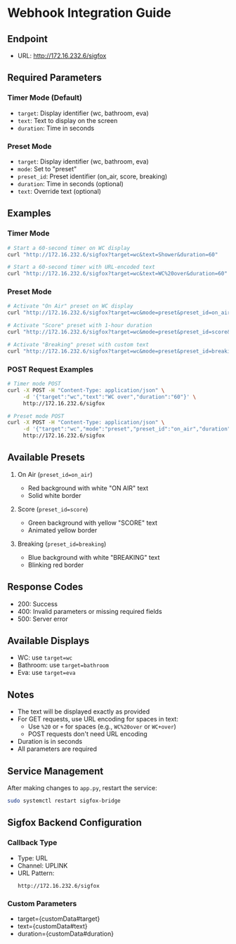 # Webhook Integration Guide

## Endpoint
- URL: http://172.16.232.6/sigfox

## Required Parameters

### Timer Mode (Default)
- `target`: Display identifier (wc, bathroom, eva)
- `text`: Text to display on the screen
- `duration`: Time in seconds

### Preset Mode
- `target`: Display identifier (wc, bathroom, eva)
- `mode`: Set to "preset"
- `preset_id`: Preset identifier (on_air, score, breaking)
- `duration`: Time in seconds (optional)
- `text`: Override text (optional)

## Examples

### Timer Mode
```bash
# Start a 60-second timer on WC display
curl "http://172.16.232.6/sigfox?target=wc&text=Shower&duration=60"

# Start a 60-second timer with URL-encoded text
curl "http://172.16.232.6/sigfox?target=wc&text=WC%20over&duration=60"
```

### Preset Mode
```bash
# Activate "On Air" preset on WC display
curl "http://172.16.232.6/sigfox?target=wc&mode=preset&preset_id=on_air"

# Activate "Score" preset with 1-hour duration
curl "http://172.16.232.6/sigfox?target=wc&mode=preset&preset_id=score&duration=3600"

# Activate "Breaking" preset with custom text
curl "http://172.16.232.6/sigfox?target=wc&mode=preset&preset_id=breaking&text=News%20Flash"
```

### POST Request Examples
```bash
# Timer mode POST
curl -X POST -H "Content-Type: application/json" \
     -d '{"target":"wc","text":"WC over","duration":"60"}' \
     http://172.16.232.6/sigfox

# Preset mode POST
curl -X POST -H "Content-Type: application/json" \
     -d '{"target":"wc","mode":"preset","preset_id":"on_air","duration":3600}' \
     http://172.16.232.6/sigfox
```

## Available Presets
1. On Air (`preset_id=on_air`)
   - Red background with white "ON AIR" text
   - Solid white border

2. Score (`preset_id=score`)
   - Green background with yellow "SCORE" text
   - Animated yellow border

3. Breaking (`preset_id=breaking`)
   - Blue background with white "BREAKING" text
   - Blinking red border

## Response Codes
- 200: Success
- 400: Invalid parameters or missing required fields
- 500: Server error

## Available Displays
- WC: use `target=wc`
- Bathroom: use `target=bathroom`
- Eva: use `target=eva`

## Notes
- The text will be displayed exactly as provided
- For GET requests, use URL encoding for spaces in text:
  - Use `%20` or `+` for spaces (e.g., `WC%20over` or `WC+over`)
  - POST requests don't need URL encoding
- Duration is in seconds
- All parameters are required

## Service Management
After making changes to `app.py`, restart the service:
```bash
sudo systemctl restart sigfox-bridge
```

## Sigfox Backend Configuration

### Callback Type
- Type: URL
- Channel: UPLINK
- URL Pattern: 
  ```
  http://172.16.232.6/sigfox
  ```

### Custom Parameters
- target={customData#target}
- text={customData#text}
- duration={customData#duration}